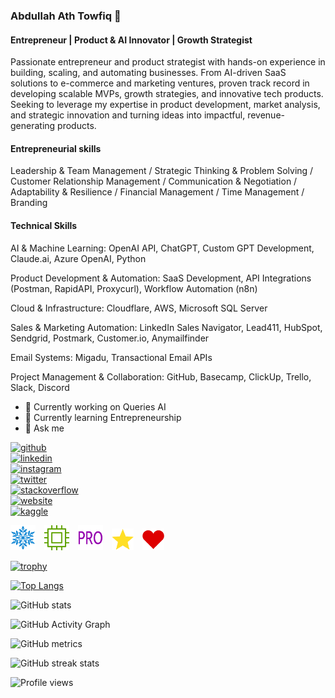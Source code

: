 ### Abdullah Ath Towfiq 👋
#### Entrepreneur | Product & AI Innovator | Growth Strategist


Passionate entrepreneur and product strategist with hands-on experience in building, scaling, and automating businesses. From AI-driven SaaS solutions to e-commerce and marketing ventures, proven track record in developing scalable MVPs, growth strategies, and innovative tech products. Seeking to leverage my expertise in product development, market analysis, and strategic innovation and turning ideas into impactful, revenue-generating products.

#### Entrepreneurial skills
Leadership & Team Management / Strategic Thinking & Problem Solving / Customer Relationship Management / Communication & Negotiation / Adaptability & Resilience / Financial Management / Time Management / Branding

#### Technical Skills

AI & Machine Learning: OpenAI API, ChatGPT, Custom GPT Development, Claude.ai, Azure OpenAI, Python

Product Development & Automation: SaaS Development, API Integrations (Postman, RapidAPI, Proxycurl), Workflow Automation (n8n)

Cloud & Infrastructure: Cloudflare, AWS, Microsoft SQL Server

Sales & Marketing Automation: LinkedIn Sales Navigator, Lead411, HubSpot, Sendgrid, Postmark, Customer.io, Anymailfinder

Email Systems: Migadu, Transactional Email APIs

Project Management & Collaboration: GitHub, Basecamp, ClickUp, Trello, Slack, Discord

- 🔭 Currently working on Queries AI 
- 🌱 Currently learning Entrepreneurship  
- 💬 Ask me 


[<img src='https://cdn.jsdelivr.net/npm/simple-icons@3.0.1/icons/github.svg' alt='github' height='40'>](https://github.com/athtowfiq)  
[<img src='https://cdn.jsdelivr.net/npm/simple-icons@3.0.1/icons/linkedin.svg' alt='linkedin' height='40'>](https://www.linkedin.com/in/athtowfiq/)  
[<img src='https://cdn.jsdelivr.net/npm/simple-icons@3.0.1/icons/instagram.svg' alt='instagram' height='40'>](https://www.instagram.com/athtowfiq/)  
[<img src='https://cdn.jsdelivr.net/npm/simple-icons@3.0.1/icons/twitter.svg' alt='twitter' height='40'>](https://twitter.com/Towfiq100)  
[<img src='https://cdn.jsdelivr.net/npm/simple-icons@3.0.1/icons/stackoverflow.svg' alt='stackoverflow' height='40'>](https://stackoverflow.com/users/athtowfiq)  
[<img src='https://cdn.jsdelivr.net/npm/simple-icons@3.0.1/icons/icloud.svg' alt='website' height='40'>](https://ksidataresearch.com/)  
[<img src='https://cdn.jsdelivr.net/npm/simple-icons@3.0.1/icons/kaggle.svg' alt='kaggle' height='40'>](https://www.kaggle.com/athtowfiq)  

<a href='https://archiveprogram.github.com/'><img src='https://raw.githubusercontent.com/acervenky/animated-github-badges/master/assets/acbadge.gif' width='40' height='40'></a> <a href='https://docs.github.com/en/developers'><img src='https://raw.githubusercontent.com/acervenky/animated-github-badges/master/assets/devbadge.gif' width='40' height='40'></a> <a href='https://github.com/pricing'><img src='https://raw.githubusercontent.com/acervenky/animated-github-badges/master/assets/pro.gif' width='40' height='40'></a> <a href='https://stars.github.com/'><img src='https://raw.githubusercontent.com/acervenky/animated-github-badges/master/assets/starbadge.gif' width='35' height='35'></a> <a href='https://docs.github.com/en/github/supporting-the-open-source-community-with-github-sponsors'><img src='https://raw.githubusercontent.com/acervenky/animated-github-badges/master/assets/sponsorbadge.gif' width='35' height='35'></a> 

[![trophy](https://github-profile-trophy.vercel.app/?username=athtowfiq)](https://github.com/ryo-ma/github-profile-trophy)

[![Top Langs](https://github-readme-stats.vercel.app/api/top-langs/?username=athtowfiq)](https://github.com/anuraghazra/github-readme-stats)

![GitHub stats](https://github-readme-stats.vercel.app/api?username=athtowfiq&show_icons=true&count_private=true)  

![GitHub Activity Graph](https://activity-graph.herokuapp.com/graph?username=athtowfiq)  

![GitHub metrics](https://metrics.lecoq.io/athtowfiq)  

![GitHub streak stats](https://github-readme-streak-stats.herokuapp.com/?user=athtowfiq)  

![Profile views](https://gpvc.arturio.dev/athtowfiq)  
